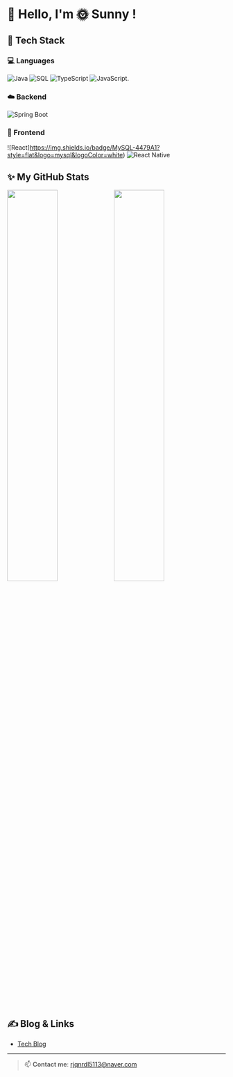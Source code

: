 # 👋 Hello, I'm 🌞 Sunny !

## 🔧 Tech Stack
### 💻 Languages
![Java](https://img.shields.io/badge/Java-007396?style=flat&logo=java&logoColor=white)
![SQL](https://img.shields.io/badge/MySQL-4479A1?style=flat&logo=mysql&logoColor=white)
![TypeScript](https://img.shields.io/badge/TypeScript-3178C6?style=flat&logo=typescript&logoColor=white)
![JavaScript](https://img.shields.io/badge/logo-javascript-blue?logo=javascript).

### ☁️ Backend
![Spring Boot](https://img.shields.io/badge/Spring%20Boot-6DB33F?style=flat&logo=spring-boot&logoColor=white)

### 📱 Frontend
![React]https://img.shields.io/badge/MySQL-4479A1?style=flat&logo=mysql&logoColor=white)
![React Native](https://img.shields.io/badge/React%20Native-61DAFB?style=flat&logo=react&logoColor=black)

## ✨ My GitHub Stats
<p align="left">
  <img src="https://github-readme-stats.vercel.app/api?username=Msun-ny&show_icons=true&theme=radical" width="48%" />
  <img src="https://github-readme-stats.vercel.app/api/top-langs/?username=Msun-ny&layout=compact&theme=radical" width="48%" />
</p>

## ✍️ Blog & Links
- [Tech Blog](https://velog.io/@suhyun224/posts)

---

> 📫 **Contact me**: rjqnrdl5113@naver.com
